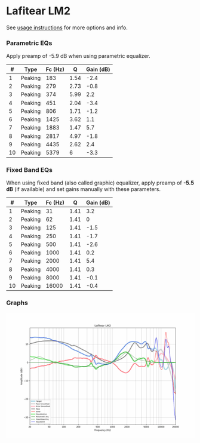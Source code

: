 # Lafitear LM2
See [usage instructions](https://github.com/jaakkopasanen/AutoEq#usage) for more options and info.

### Parametric EQs
Apply preamp of -5.9 dB when using parametric equalizer.

|   # | Type    |   Fc (Hz) |    Q |   Gain (dB) |
|-----|---------|-----------|------|-------------|
|   1 | Peaking |       183 | 1.54 |        -2.4 |
|   2 | Peaking |       279 | 2.73 |        -0.8 |
|   3 | Peaking |       374 | 5.99 |         2.2 |
|   4 | Peaking |       451 | 2.04 |        -3.4 |
|   5 | Peaking |       806 | 1.71 |        -1.2 |
|   6 | Peaking |      1425 | 3.62 |         1.1 |
|   7 | Peaking |      1883 | 1.47 |         5.7 |
|   8 | Peaking |      2817 | 4.97 |        -1.8 |
|   9 | Peaking |      4435 | 2.62 |         2.4 |
|  10 | Peaking |      5379 | 6    |        -3.3 |

### Fixed Band EQs
When using fixed band (also called graphic) equalizer, apply preamp of **-5.5 dB** (if available) and set gains manually with these parameters.

|   # | Type    |   Fc (Hz) |    Q |   Gain (dB) |
|-----|---------|-----------|------|-------------|
|   1 | Peaking |        31 | 1.41 |         3.2 |
|   2 | Peaking |        62 | 1.41 |         0   |
|   3 | Peaking |       125 | 1.41 |        -1.5 |
|   4 | Peaking |       250 | 1.41 |        -1.7 |
|   5 | Peaking |       500 | 1.41 |        -2.6 |
|   6 | Peaking |      1000 | 1.41 |         0.2 |
|   7 | Peaking |      2000 | 1.41 |         5.4 |
|   8 | Peaking |      4000 | 1.41 |         0.3 |
|   9 | Peaking |      8000 | 1.41 |        -0.1 |
|  10 | Peaking |     16000 | 1.41 |        -0.4 |

### Graphs
![](./Lafitear%20LM2.png)
